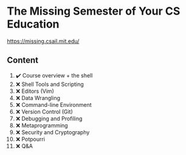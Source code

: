 # The Missing Semester of Your CS Education

https://missing.csail.mit.edu/

## Content
<!-- ❌✔️ -->

1. ✔️ Course overview + the shell
2. ❌ Shell Tools and Scripting
3. ❌ Editors (Vim)
4. ❌ Data Wrangling
5. ❌ Command-line Environment
6. ❌ Version Control (Git)
7. ❌ Debugging and Profiling
8. ❌ Metaprogramming
9. ❌ Security and Cryptography
10. ❌ Potpourri
11. ❌ Q&A